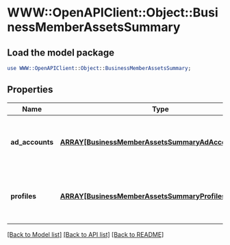 # WWW::OpenAPIClient::Object::BusinessMemberAssetsSummary

## Load the model package
```perl
use WWW::OpenAPIClient::Object::BusinessMemberAssetsSummary;
```

## Properties
Name | Type | Description | Notes
------------ | ------------- | ------------- | -------------
**ad_accounts** | [**ARRAY[BusinessMemberAssetsSummaryAdAccountsInner]**](BusinessMemberAssetsSummaryAdAccountsInner.md) | List of ad account IDs and respective permission levels. | [optional] 
**profiles** | [**ARRAY[BusinessMemberAssetsSummaryProfilesInner]**](BusinessMemberAssetsSummaryProfilesInner.md) | List of profile IDs and respective permission levels. | [optional] 

[[Back to Model list]](../README.md#documentation-for-models) [[Back to API list]](../README.md#documentation-for-api-endpoints) [[Back to README]](../README.md)


